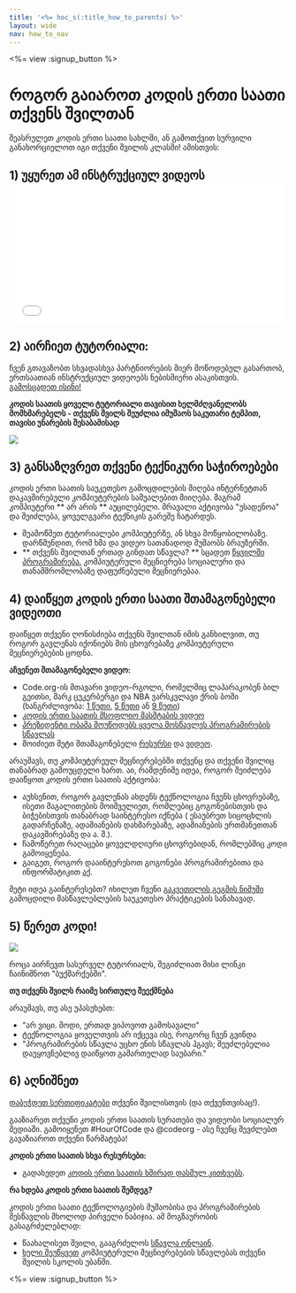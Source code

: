```yaml
---
title: '<%= hoc_s(:title_how_to_parents) %>'
layout: wide
nav: how_to_nav
---
```

<%= view :signup_button %>

# როგორ გაიაროთ კოდის ერთი საათი თქვენს შვილთან

შეასრულეთ კოდის ერთი საათი სახლში, ან გამოთქვით სურვილი განახორციელოთ იგი თქვენი შვილის კლასში! ამისთვის:

## 1) უყურეთ ამ ინსტრუქციულ ვიდეოს <iframe width="500" height="255" src="//www.youtube.com/embed/SrnvvWDm73k" frameborder="0" allowfullscreen mark="crwd-mark"></iframe> 

## 2) აირჩიეთ ტუტორიალი:

ჩვენ გთავაზობთ სხვადასხვა პარტნიორების მიერ მოწოდებულ გასართობ, ერთსაათიან ინსტრუქციულ ვიდეოებს ნებისმიერი ასაკისთვის. [გამოსცადეთ ისინი!](<%= resolve_url('/learn') %>)

**კოდის საათის ყოველი ტუტორიალი თავისით ხელმძღვანელობს მომხმარებელს - თქვენს შვილს შეუძლია იმუშაოს საკუთარი ტემპით, თავისი უნარების შესაბამისად**

[![](/images/fit-700/tutorials.png)](<%= resolve_url('/learn') %>)

## 3) განსაზღვრეთ თქვენი ტექნიკური საჭიროებები

კოდის ერთი საათის საუკეთესო გამოცდილების მიღება ინტერნეტთან დაკავშირებული კომპიუტერების საშუალებით მიიღება. მაგრამ კომპიუტერი ** არ არის ** აუცილებელი. მრავალი აქტივობა "უსადენოა" და შეიძლება, ყოველგვარი ტექნიკის გარეშე ჩატარდეს.

- შეამოწმეთ ტუტორიალები კომპიუტერზე, ან სხვა მოწყობილობაზე. დარწმუნდით, რომ ხმა და ვიდეო სათანადოდ მუშაობს ბრაუზერში.
- ** თქვენს შვილთან ერთად გინდათ სწავლა? ** სცადეთ [ წყვილში პროგრამირება.](http://www.ncwit.org/resources/pair-programming-box-power-collaborative-learning) კომპიუტერული მეცნიერება სოციალური და თანამშრომლობაზე დაფუძნებული მეცნიერებაა.

## 4) დაიწყეთ კოდის ერთი საათი შთამაგონებელი ვიდეოთი

დაიწყეთ თქვენი ღონისძიება თქვენს შვილთან იმის განხილვით, თუ როგორ გავლენას იქონიებს მის ცხოვრებაზე კომპიუტერული მეცნიერებების ცოდნა.

**აჩვენეთ შთამაგონებელი ვიდეო:**

- Code.org-ის მთავარი ვიდეო-რგოლი, რომელშიც ლაპარაკობენ ბილ გეითსი, მარკ ცუკერბერგი და NBA ვარსკვლავი ქრის ბოში (ხანგრძლივობა: [1 წუთი](https://www.youtube.com/watch?v=qYZF6oIZtfc), [5 წუთი](https://www.youtube.com/watch?v=nKIu9yen5nc) ან [9 წუთი](https://www.youtube.com/watch?v=dU1xS07N-FA))
- [კოდის ერთი საათის მსოფლიო მასშტაბის ვიდეო](https://www.youtube.com/watch?v=KsOIlDT145A)
- [პრეზიდენტი ობამა მოუწოდებს ყველა მოსწავლეს პროგრამირების სწავლას](https://www.youtube.com/watch?v=6XvmhE1J9PY)
- მოიძიეთ მეტი შთამაგონებელი [რესურსი](<%= resolve_url('https://code.org/inspire') %>) და [ვიდეო](https://www.youtube.com/playlist?list=PLzdnOPI1iJNfpD8i4Sx7U0y2MccnrNZuP).

არაუშავს, თუ კომპიუტერეულ მეცნიერებებში თქვენც და თქვენი შვილიც თანაბრად გამოუცდელი ხართ. აი, რამდენიმე იდეა, როგორ შეიძლება დაიწყოთ კოდის ერთი საათის აქტივობა:

- აუხსენით, როგორ გავლენას ახდენს ტექნოლოგია ჩვენს ცხოვრებაზე, ისეთი მაგალითების მოიშველიეთ, რომლებიც გოგონებისთვის და ბიჭებისთვის თანაბრად საინტერესო იქნება ( ესაუბრეთ სიცოცხლის გადარჩენაზე, ადამიანების დახმარებაზე, ადამიანების ერთმანეთთან დაკავშირებაზე და ა. შ.).
- ჩამოწერეთ რაღაცები ყოველდღიური ცხოვრებიდან, რომლებშიც კოდი გამოიყენება.
- გაიგეთ, როგორ დააინტერესოთ გოგონები პროგრამირებითა და ინფორმატიკით [აქ](<%= resolve_url('https://code.org/girls') %>).

მეტი იდეა გაინტერესებთ? იხილეთ ჩვენი [ გაკვეთილის გეგმის ნიმუში](/files/AfterschoolEducatorLessonPlanOutline.docx) გამოცდილი მასწავლებლების საუკეთესო პრაქტიკების სანახავად.

## 5) წერეთ კოდი!

<img src="/images/fit-700/tutorial-short-link.png" />

როცა აირჩევთ სასურველ ტუტორიალს, შეგიძლიათ მისი ლინკი ჩაინიშნოთ "ბუქმარქებში".

**თუ თქვენს შვილს რაიმე სირთულე შეექმნება**

არაუშავს, თუ ასე უპასუხებთ:

- "არ ვიცი. მოდი, ერთად ვიპოვოთ გამოსავალი"
- ტექნოლოგია ყოველთვის არ იქცევა ისე, როგორც ჩვენ გვინდა
- "პროგრამირების სწავლა უცხო ენის სწავლას ჰგავს; შეუძლებელია დაუყოვნებლივ დაიწყოთ გამართულად საუბარი."

## 6) აღნიშნეთ

[დაბეჭდეთ სერთიფიკატები](<%= resolve_url('https://code.org/certificates') %>) თქვენი შვილისთვის (და თქვენთვისაც!).

გააზიარეთ თქვენი კოდის ერთი საათის სურათები და ვიდეობი სოციალურ მედიაში. გამოიყენეთ #HourOfCode და @codeorg - ასე ჩვენც შევძლებთ გავაზიაროთ თქვენი წარმატება!

**კოდის ერთი საათის სხვა რესურსები:**

- გადახედეთ [კოდის ერთი საათის ხშირად დასმულ კითხვებს](https://support.code.org/hc/en-us/categories/200147083-Hour-of-Code).

**რა ხდება კოდის ერთი საათის შემდეგ?**

კოდის ერთი საათი ტექნოლოგიების მუშაობისა და პროგრამირების შესწავლის მხოლოდ პირველი ნაბიჯია. ამ მოგზაურობის გასაგრძელებლად:

- წაახალისეთ შვილი, გააგრძელოს [სწავლა ონლაინ](<%= resolve_url('https://code.org/learn/beyond') %>).
- [ხელი შეუწყვეთ](<%= resolve_url('/promote') %>) კომპიუტერული მეცნიერებების სწავლებას თქვენი შვილის სკოლის უბანში.

<%= view :signup_button %>